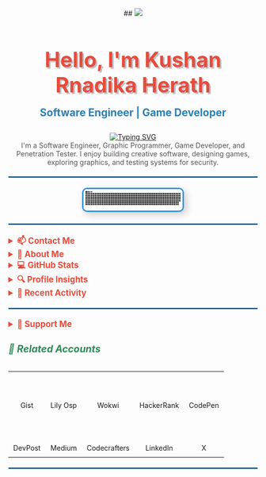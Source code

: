 <div align="center">
## <picture><img src = "https://github.com/7oSkaaa/7oSkaaa/blob/main/Images/about_me.gif?raw=true" width = 50px></picture> 
  <h1 style="font-size: 3em; color: #e74c3c; text-shadow: 3px 3px #bdc3c7;">Hello, I'm Kushan Rnadika Herath</h1>
  <h4 style="font-size: 1.5em; color: #2980b9; margin-top: -10px;">
   Software Engineer | Game Developer
  </h4>
 <a href="https://git.io/typing-svg"><img src="https://readme-typing-svg.herokuapp.com?font=Fira+Code&size=25&pause=1000&color=41F734&width=435&lines=Hello%2C+I'm+Kushan+Randika%2C;+I+am+a+Software+Engineer%2C;+I+am+a++Game+Developer%2C;+I+am+a+Graphic+Programmer%2C;+I+am+a+Penetration+Tester%2C;+I+am+a+Web+Developer." alt="Typing SVG" /></a>
  <p style="max-width:600px; margin:auto; color:#555;">
    I'm a Software Engineer, Graphic Programmer, Game Developer, and Penetration Tester. I enjoy building creative software, designing games, exploring graphics, and testing systems for security.
  </p>
</div>

<hr style="border: 1px solid #3498db; margin: 20px 0;">

<div align="center">
  <a href="https://1999azzar.github.io/Kushan20070126/" target="_blank">
    <img src="https://github.com/1999AZZAR/1999AZZAR/blob/readme/resources/grid-snake.svg" alt="Logo"
         style="border: 3px solid #3498db; border-radius: 10px; box-shadow: 5px 5px 15px rgba(0,0,0,0.2); max-width:200px;">
  </a>
</div>

<hr style="border: 1px solid #3498db; margin: 20px 0;">

<details>
  <summary style="font-size: 1.2em; font-weight: bold; color: #e74c3c; cursor: pointer;">📫 Contact Me</summary>
  <div align="center">
    <p>
      <a href="kushanrandikaherath@outlook.com" target="_blank">
        <img src="https://img.shields.io/badge/Email-D14836?style=for-the-badge&logo=gmail&logoColor=white" alt="Email" style="height: 30px; margin: 0 5px;">
      </a>
      <a href="https://www.linkedin.com/in/my/" target="_blank">
        <img src="https://img.shields.io/badge/LinkedIn-0077B5?style=for-the-badge&logo=linkedin&logoColor=white" alt="LinkedIn" style="height: 30px; margin: 0 5px;">
      </a>
    </p>
    <p> 
      <a href="https://twitter.com/siapa_hayosiapa" target="_blank">
        <img src="https://img.shields.io/badge/Twitter-1DA1F2?style=for-the-badge&logo=twitter&logoColor=white" alt="Twitter" style="height: 30px; margin: 0 5px;">
      </a>
    </p>
  </div>
</details>

<details>
  <summary style="font-size: 1.2em; font-weight: bold; color: #e74c3c; cursor: pointer;">👤 About Me</summary>
  <div align="center">
    <ul style="list-style: none; padding: 0; text-align: left; max-width: 600px; margin: auto; color: #555;">
      <li>🔹 <strong>Languages:</strong> JavaScript, TypeScript, Python, C/C++,Java,C#,SQL,</li>
    </ul>
    <p>🔭 Currently developing a scalable e-commerce platform with integrated IoT monitoring.</p>
    <p>🌱 Learning microservices, cloud-native designs, and edge computing architectures.</p>
  </div>
</details>

<details>
  <summary style="font-size: 1.2em; font-weight: bold; color: #e74c3c; cursor: pointer;">💻 GitHub Stats</summary>
  <div align="center">
    <table align="center">
      <tr>
        <td width="50%" align="center">
          <img src="https://github-readme-stats.vercel.app/api?username=Kushan20070126&show_icons=true&theme=gruvbox&hide_border=true" alt="GitHub Stats">
        </td>
        <td width="50%" align="center">
          <img src="https://github-readme-streak-stats.herokuapp.com?user=Kushan20070126&theme=gruvbox&hide_border=true" alt="Streak Stats">
        </td>
      </tr>
    </table>
  </div>
</details>

<details>
  <summary style="font-size: 1.2em; font-weight: bold; color: #e74c3c; cursor: pointer;">🔍 Profile Insights</summary>
  <div align="center">
    <table align="center">
      <tr>
        <td align="center">
          <img src="https://komarev.com/ghpvc/?username=Kushan20070126&style=for-the-badge&label=PROFILE+VIEWS" alt="Profile Views" style="height: 40px; margin: 0 10px;">
        </td>
        <td align="center">
          <img src="https://img.shields.io/website?down_message=offline&style=for-the-badge&up_message=online&url=https%3A%2F%2F1999azzar.github.io%2F1999AZZAR%2F" alt="Website Status" style="height: 40px; margin: 0 10px;">
        </td>
      </tr>
      <tr>
        <td align="center">
          <img src="https://github.com/1999AZZAR/1999AZZAR/actions/workflows/pages/pages-build-deployment/badge.svg" alt="Page Build Status" style="height: 40px; margin: 10px;">
        </td>
        <td align="center">
          <img src="https://img.shields.io/github/license/1999AZZAR/1999AZZAR?color=purple&style=for-the-badge" alt="License" style="height: 40px; margin: 10px;">
        </td>
      </tr>
    </table>
  </div>
</details>

<details>
  <summary style="font-size: 1.2em; font-weight: bold; color: #e74c3c; cursor: pointer;">📅 Recent Activity</summary>
  <div align="center">
    <a href="https://github.com/Kushan20070126" target="_blank">
      <img src="https://github-readme-activity-graph.vercel.app/graph?username=Kushan20070126&theme=github-compact&hide_border=true" alt="Activity Graph" style="border-radius: 10px; margin: 0 5px;">
    </a>
  </div>
</details>

<hr style="border: 1px solid #3498db; margin: 20px 0;">

<details>
  <summary style="font-size: 1.2em; font-weight: bold; color: #e74c3c; cursor: pointer;">💖 Support Me</summary>
  <div align="center">
    <p>If you’d like to support my work, you can donate via PayPal:</p>
    <a href="https://paypal.me/my" target="_blank">
      <img src="https://img.shields.io/badge/Donate-PayPal-blue.svg?style=for-the-badge&logo=paypal" alt="PayPal Donation" style="height: 40px; margin: 0 5px;">
    </a>
  </div>
</details>

<h5 style="color: #2e8b57; font-size: 1.4em;">🔗 Related Accounts</h5>
<table align="center" style="border-collapse: collapse; text-align: center;">
  <tr>
    <td style="padding: 10px;">
      <a href="https://gist.github.com/Kushan20070126" target="_blank" style="text-decoration: none;">
        <i class="fa fa-github" style="font-size: 40px; color: #333;"></i>
        <br>Gist
      </a>
    </td>
    <td style="padding: 10px;">
      <a href="https://github.com/lily-osp/" target="_blank" style="text-decoration: none;">
        <i class="fa fa-github" style="font-size: 40px; color: #333;"></i>
        <br>Lily Osp
      </a>
    </td>
    <td style="padding: 10px;">
      <a href="https://wokwi.com/makers/my" target="_blank" style="text-decoration: none;">
        <i class="fas fa-microchip" style="font-size: 40px; color: #3498db;"></i>
        <br>Wokwi
      </a>
    </td>
    <td style="padding: 10px;">
      <a href="https://www.hackerrank.com/profile/my" target="_blank" style="text-decoration: none;">
        <i class="fab fa-hackerrank" style="font-size: 40px; color: #2ecc71;"></i>
        <br>HackerRank
      </a>
    </td>
    <td style="padding: 10px;">
      <a href="https://codepen.io/my" target="_blank" style="text-decoration: none;">
        <i class="fab fa-codepen" style="font-size: 40px; color: #000;"></i>
        <br>CodePen
      </a>
    </td>
  </tr>
  <tr>
    <td style="padding: 10px;">
      <a href="https://devpost.com/1999AZZAR" target="_blank" style="text-decoration: none;">
        <i class="fas fa-laptop-code" style="font-size: 40px; color: #3498db;"></i>
        <br>DevPost
      </a>
    </td>
    <td style="padding: 10px;">
      <a href="https://medium.com/@azzar_budiyanto" target="_blank" style="text-decoration: none;">
        <i class="fab fa-medium" style="font-size: 40px; color: #000;"></i>
        <br>Medium
      </a>
    </td>
    <td style="padding: 10px;">
      <a href="https://app.codecrafters.io/users/1999AZZAR" target="_blank" style="text-decoration: none;">
        <i class="fas fa-code" style="font-size: 40px; color: #e74c3c;"></i>
        <br>Codecrafters
      </a>
    </td>
    <td style="padding: 10px;">
      <a href="https://www.linkedin.com/in/azzar-budiyanto/" target="_blank" style="text-decoration: none;">
        <i class="fab fa-linkedin" style="font-size: 40px; color: #0077b5;"></i>
        <br>LinkedIn
      </a>
    </td>
    <td style="padding: 10px;">
      <a href="https://twitter.com/siapa_hayosiapa" target="_blank" style="text-decoration: none;">
        <i class="fab fa-twitter" style="font-size: 40px; color: #1da1f2;"></i>
        <br>X
      </a>
    </td>
  </tr>
</table>

<hr style="border: 1px solid #3498db; margin: 20px 0;">


